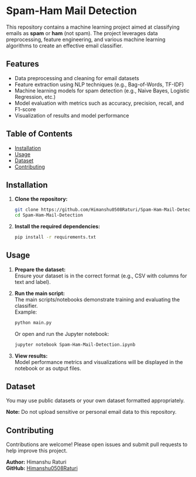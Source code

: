 # Spam-Ham Mail Detection

This repository contains a machine learning project aimed at classifying emails as **spam** or **ham** (not spam). The project leverages data preprocessing, feature engineering, and various machine learning algorithms to create an effective email classifier.

## Features

- Data preprocessing and cleaning for email datasets
- Feature extraction using NLP techniques (e.g., Bag-of-Words, TF-IDF)
- Machine learning models for spam detection (e.g., Naive Bayes, Logistic Regression, etc.)
- Model evaluation with metrics such as accuracy, precision, recall, and F1-score
- Visualization of results and model performance

## Table of Contents

- [Installation](#installation)
- [Usage](#usage)
- [Dataset](#dataset)
- [Contributing](#contributing)

## Installation

1. **Clone the repository:**
   ```bash
   git clone https://github.com/Himanshu0508Raturi/Spam-Ham-Mail-Detection.git
   cd Spam-Ham-Mail-Detection
   ```

2. **Install the required dependencies:**
   ```bash
   pip install -r requirements.txt
   ```

## Usage

1. **Prepare the dataset:**  
   Ensure your dataset is in the correct format (e.g., CSV with columns for text and label).

2. **Run the main script:**  
   The main scripts/notebooks demonstrate training and evaluating the classifier.  
   Example:
   ```bash
   python main.py
   ```
   Or open and run the Jupyter notebook:
   ```bash
   jupyter notebook Spam-Ham-Mail-Detection.ipynb
   ```

3. **View results:**  
   Model performance metrics and visualizations will be displayed in the notebook or as output files.


## Dataset

You may use public datasets or your own dataset formatted appropriately.

**Note:** Do not upload sensitive or personal email data to this repository.

## Contributing

Contributions are welcome! Please open issues and submit pull requests to help improve this project.


**Author:** Himanshu Raturi  
**GitHub:** [Himanshu0508Raturi](https://github.com/Himanshu0508Raturi)
